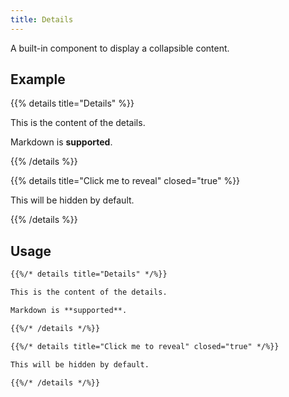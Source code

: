 ```yaml
---
title: Details
---
```


A built-in component to display a collapsible content.

<!--more-->

## Example

{{% details title="Details" %}}

This is the content of the details.

Markdown is **supported**.

{{% /details %}}

{{% details title="Click me to reveal" closed="true" %}}

This will be hidden by default.

{{% /details %}}

## Usage

````markdown
{{%/* details title="Details" */%}}

This is the content of the details.

Markdown is **supported**.

{{%/* /details */%}}
````

````markdown
{{%/* details title="Click me to reveal" closed="true" */%}}

This will be hidden by default.

{{%/* /details */%}}
````
